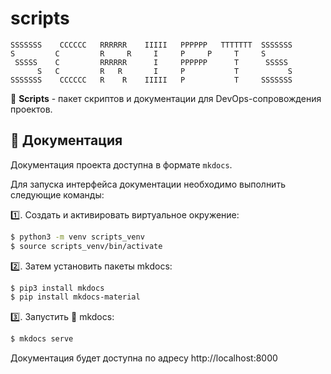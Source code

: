 # scripts

```
SSSSSSS    CCCCCC   RRRRRR    IIIII   PPPPPP   TTTTTTT  SSSSSSS
S         C         R     R     I     P     P     T     S
 SSSSS    C         RRRRRR      I     PPPPPP      T      SSSSS
      S   C         R   R       I     P           T           S
SSSSSSS    CCCCCC   R    R    IIIII   P           T     SSSSSSS
``` 

🚀 **Scripts** - пакет скриптов и документации для DevOps-сопровождения проектов.

## 📝 Документация
Документация проекта доступна в формате `mkdocs`.

Для запуска интерфейса документации необходимо выполнить следующие команды:

1️⃣.  Создать и активировать виртуальное окружение:

```bash
$ python3 -m venv scripts_venv
$ source scripts_venv/bin/activate
```

2️⃣.  Затем установить пакеты mkdocs:

```bash
$ pip3 install mkdocs
$ pip install mkdocs-material
```

3️⃣.  Запустить 📝 mkdocs:

```bash
$ mkdocs serve
```

Документация будет доступна по адресу http://localhost:8000
